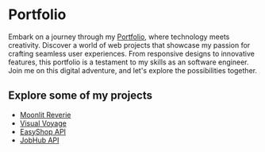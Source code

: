 # Portfolio

Embark on a journey through my [Portfolio](https://aaliyahm-portfolio.netlify.app/), where technology meets creativity. Discover a world of web projects that showcase my passion for crafting seamless user experiences. From responsive designs to innovative features, this portfolio is a testament to my skills as an software engineer. Join me on this digital adventure, and let's explore the possibilities together.

## Explore some of my projects

-   [Moonlit Reverie](https://moonlit-reverie-111.netlify.app/)
-   [Visual Voyage](https://visual-voyage.netlify.app/)
-   [EasyShop API](https://e-commerce-api-q5wi.onrender.com/)
-   [JobHub API](https://jobs-api-docs-4s4o.onrender.com/api-docs/)
